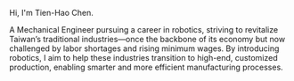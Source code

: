 Hi, I'm Tien-Hao Chen.

A Mechanical Engineer pursuing a career in robotics, striving to revitalize Taiwan’s traditional industries—once the backbone of its economy but now challenged by labor shortages and rising minimum wages. By introducing robotics, I aim to help these industries transition to high-end, customized production, enabling smarter and more efficient manufacturing processes.

